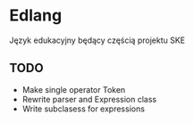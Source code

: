 # Edlang
Język edukacyjny będący częścią projektu SKE


## TODO
* Make single operator Token
* Rewrite parser and Expression class
* Write subclasess for expressions
